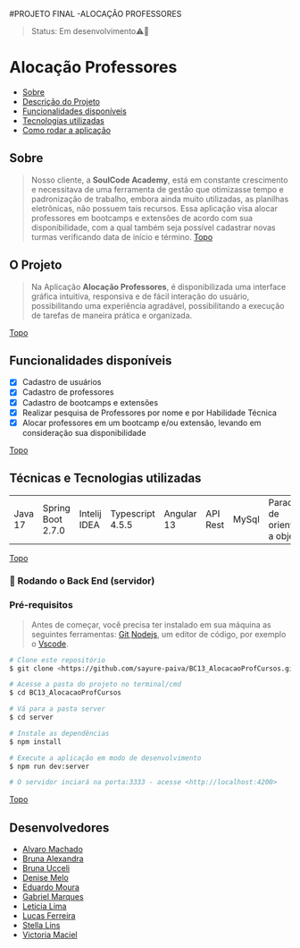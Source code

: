 #PROJETO FINAL -ALOCAÇÃO PROFESSORES

> Status: Em desenvolvimento⚠️🚧


<a name="a"></a>
# Alocação Professores
- [Sobre](#a1)
- [Descrição do Projeto](#a2)
- [Funcionalidades disponíveis](#a3)
- [Tecnologias utilizadas](#a4)
- [Como rodar a aplicação](#a5)

<a id="a1"></a>
## **Sobre**
>Nosso cliente, a **SoulCode Academy**, está em constante crescimento e necessitava de uma ferramenta de gestão  que otimizasse tempo e padronização de trabalho, embora ainda muito utilizadas, as planilhas eletrônicas, não possuem  tais recursos.
Essa aplicação visa alocar professores em bootcamps e extensões de acordo com sua disponibilidade, com a qual também seja possível cadastrar novas turmas verificando data de início e término.
[Topo](#a)

<a id="a2"></a>
## **O Projeto**
> Na Aplicação  **Alocação Professores**, é disponibilizada uma interface gráfica intuitiva, responsiva e de fácil interação do usuário, possibilitando uma experiência agradável, possibilitando a execução de tarefas de maneira prática e organizada.


[Topo](#a)
<a id="a3"></a>
## **Funcionalidades disponíveis**

* [X] Cadastro de usuários
* [X] Cadastro de professores
* [X] Cadastro de bootcamps e extensões
* [X] Realizar pesquisa de Professores por nome e por Habilidade Técnica
* [X] Alocar professores em um bootcamp e/ou extensão, levando em consideração sua disponibilidade

[Topo](#a)
<a id="a4"></a>
## **Técnicas e Tecnologias utilizadas**

<table>
<tr>  
<td>Java 17</td>
<td>Spring Boot 2.7.0</td>
<td>Intelij IDEA</td>
<td>Typescript 4.5.5</td>
<td>Angular 13</td>
<td>API Rest</td>
<td>MySql</td>
<td>Paradigma de orientação a objetos</td>
</tr>
</table>


[Topo](#a)
<a id="a5"></a>
### 🎲 Rodando o Back End (servidor)
### Pré-requisitos
> Antes de começar, você precisa ter instalado em sua máquina as seguintes ferramentas: [Git](https://git-scm.com/),[Nodejs](https://nodejs.org/en/), um editor de código, por exemplo o [Vscode](https://code.visualstudio.com/).


```bash
# Clone este repositório
$ git clone <https://github.com/sayure-paiva/BC13_AlocacaoProfCursos.git>

# Acesse a pasta do projeto no terminal/cmd
$ cd BC13_AlocacaoProfCursos

# Vá para a pasta server
$ cd server

# Instale as dependências
$ npm install

# Execute a aplicação em modo de desenvolvimento
$ npm run dev:server

# O servidor inciará na porta:3333 - acesse <http://localhost:4200>
```
[Topo](#a)

## **Desenvolvedores**

- [Alvaro Machado](https://github.com/alvaroaxsmith)
- [Bruna Alexandra](https://github.com/Bruna-Alexandra)
- [Bruna Ucceli](https://github.com/uccelibr)
- [Denise Melo](https://github.com/DeniseMelo)
- [Eduardo Moura](https://github.com/eduardodmourabr)
- [Gabriel Marques](https://github.com/gabrielM989)
- [Leticia Lima](https://github.com/leticialima-dev)
- [Lucas Ferreira](https://github.com/RudeBoyOne)
- [Stella Lins](https://github.com/stellalins)
- [Victoria Maciel](https://github.com/VictoriaMarcelle)














